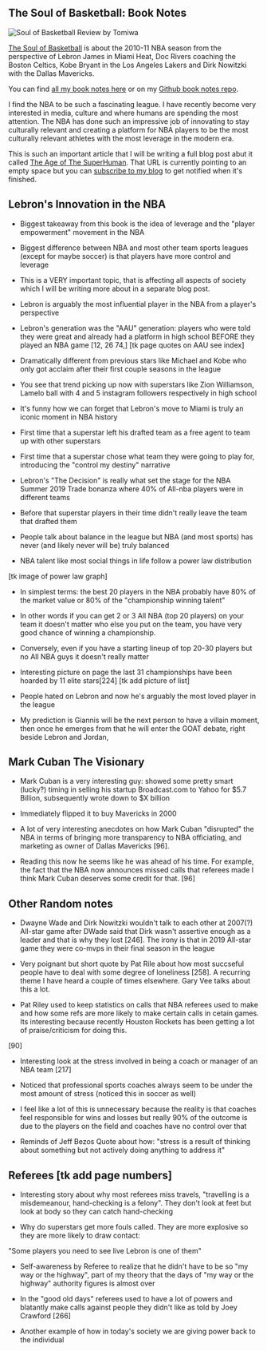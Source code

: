 ## The Soul of Basketball: Book Notes

  ![Soul of Basketball Review by Tomiwa](https://lh3.googleusercontent.com/kYnfSWywzaweKiUpwxEO27-2QlCwQzgFcLsMY0kgh4bNYy67pOukzYbvqipxmFt4mQ9ZNT6Zv158JA "Soul of Basketball Review by Tomiwa")

[The Soul of Basketball](https://amzn.to/31y7cHF) is about the 2010-11 NBA season from the perspective of Lebron James in Miami Heat, Doc Rivers coaching the Boston Celtics, Kobe Bryant in the Los Angeles Lakers and Dirk Nowitzki with the Dallas Mavericks.

You can find [all my book notes here](https://blog.tomiwa.ca/tag/books/) or on my [Github book notes repo](https://github.com/ademidun/book-notes).
  
  
I find the NBA to be such a fascinating league. I have recently become very interested in media, culture and where humans are spending the most attention. The NBA has done such an impressive job of innovating to stay culturally relevant and creating a platform for NBA players to be the most culturally relevant athletes with the most leverage in the modern era.

  
This is such an important article that I will be writing a full blog post abut it called [The Age of The SuperHuman](https://blog.tomiwa.ca/the-age-of-the-superhuman). That URL is currently pointing to an empty space but you can [subscribe to my blog](https://blog.tomiwa.ca/subscribe/) to get notified when it's finished.

   

## Lebron's Innovation in the NBA

- Biggest takeaway from this book is the idea of leverage and the "player empowerment" movement in the NBA

- Biggest difference between NBA and most other team sports leagues (except for maybe soccer) is that players have more control and leverage

- This is a VERY important topic, that is affecting all aspects of society which I will be writing more about in a separate blog post.

- Lebron is arguably the most influential player in the NBA from a player's perspective

- Lebron's generation was the "AAU" generation: players who were told they were great and already had a platform in high school BEFORE they played an NBA game [12, 26 74,] [tk page quotes on AAU see index]

- Dramatically different from previous stars like Michael and Kobe who only got acclaim after their first couple seasons in the league

- You see that trend picking up now with superstars like Zion Williamson, Lamelo ball with 4 and 5 instagram followers respectively in high school

- It's funny how we can forget that Lebron's move to Miami is truly an iconic moment in NBA history

- First time that a superstar left his drafted team as a free agent to team up with other superstars

- First time that a superstar chose what team they were going to play for, introducing the "control my destiny" narrative

- Lebron's "The Decision" is really what set the stage for the NBA Summer 2019 Trade bonanza where 40% of All-nba players were in different teams

- Before that superstar players in their time didn't really leave the team that drafted them

- People talk about balance in the league but NBA (and most sports) has never (and likely never will be) truly balanced

- NBA talent like most social things in life follow a power law distribution 

[tk image of power law graph]

- In simplest terms: the best 20 players in the NBA probably have 80% of the market value or 80% of the "championship winning talent"

- In other words if you can get 2 or 3 All NBA (top 20 players) on your team it doesn't matter who else you put on the team, you have very good chance of winning a championship.

- Conversely, even if you have a starting lineup of top 20-30 players but no All NBA guys it doesn't really matter

- Interesting picture on page the last 31 championships have been hoarded by 11 elite stars[224] [tk add picture of list]

- People hated on Lebron and now he's arguably the most loved player in the league

- My prediction is Giannis will be the next person to have a villain moment, then once he emerges from that he will enter the GOAT debate, right beside Lebron and Jordan,

  

## Mark Cuban The Visionary

- Mark Cuban is a very interesting guy: showed some pretty smart (lucky?) timing in selling his startup Broadcast.com to Yahoo for $5.7 Billion, subsequently wrote down to $X billion

- Immediately flipped it to buy Mavericks in 2000

- A lot of very interesting anecdotes on how Mark Cuban "disrupted" the NBA in terms of bringing more transparency to NBA officiating, and marketing as owner of Dallas Mavericks [96].

- Reading this now he seems like he was ahead of his time. For example, the fact that the NBA now announces missed calls that referees made I think Mark Cuban deserves some credit for that. [96]

  
  

## Other Random notes

- Dwayne Wade and Dirk Nowitzki wouldn't talk to each other at 2007(?) All-star game after DWade said that Dirk wasn't assertive enough as a leader and that is why they lost [246]. The irony is that in 2019 All-star game they were co-mvps in their final season in the league

- Very poignant but short quote by Pat Rile about how most succseful people have to deal with some degree of loneliness [258]. A recurring theme I have heard a couple of times elsewhere. Gary Vee talks about this a lot.

  

- Pat Riley used to keep statistics on calls that NBA referees used to make and how some refs are more likely to make certain calls in cetain games. Its interesting because recently Houston Rockets has been getting a lot of praise/criticism for doing this.

[90]

  

- Interesting look at the stress involved in being a coach or manager of an NBA team [217]

- Noticed that professional sports coaches always seem to be under the most amount of stress (noticed this in soccer as well)

- I feel like a lot of this is unnecessary because the reality is that coaches feel responsible for wins and losses but really 90% of the outcome is due to the players on the field and coaches have no control over that

- Reminds of Jeff Bezos Quote about how: "stress is a result of thinking about something but not actively doing anything to address it"

  

## Referees [tk add page numbers]

- Interesting story about why most referees miss travels, "travelling is a misdemeanour, hand-checking is a felony". They don't look at feet but look at body so they can catch hand-checking

- Why do superstars get more fouls called. They are more explosive so they are more likely to draw contact:

"Some players you need to see live Lebron is one of them"

- Self-awareness by Referee to realize that he didn't have to be so "my way or the highway", part of my theory that the days of "my way or the highway" authority figures is almost over

- In the "good old days" referees used to have a lot of powers and blatantly make calls against people they didn't like as told by Joey Crawford [266]

- Another example of how in today's society we are giving power back to the individual
